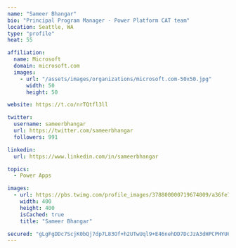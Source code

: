 ```yaml
---
name: "Sameer Bhangar"
bio: "Principal Program Manager - Power Platform CAT team"
location: Seattle, WA
type: "profile"
heat: 55

affiliation:
  name: Microsoft
  domain: microsoft.com
  images:
    - url: "/assets/images/organizations/microsoft.com-50x50.jpg"
      width: 50
      height: 50

website: https://t.co/nrTQtfl3ll

twitter:
  username: sameerbhangar
  url: https://twitter.com/sameerbhangar
  followers: 991

linkedin:
  url: https://www.linkedin.com/in/sameerbhangar

topics:
  - Power Apps

images:
  - url: https://pbs.twimg.com/profile_images/378800000719674009/a36fe7ddfab1778b76e5793772e43798_400x400.jpeg
    width: 400
    height: 400
    isCached: true
    title: "Sameer Bhangar"

secured: "gLgFgDDc7ScjK0bQj7dp7L83Of+h2UTwUql9+E46nehDD7DcJzA3dHPCPHYU6Imq9unZHDI9maK/Fk/2IR4F6/tujQv4g0sYsAl10y6K65ErkIg0FXG7QFAH1ogeNFrC1vh+98VgrHb23CVLsKnY2/RIzUmzkqfYEW/+u2wRsc6d6W1K52/LoQk9B5ITPH4ZNk2atxli/ZssdvTLWv0oOBJJeI/nt5JnYxvBsjbj5uSpyR/VA7XvEO0UIHK3enT4fLHbe+czPqWUykdVQKccT1cdgP67iZKaNjsIbzXJWAGXU4+2JDxkCnzQ6gJYOehrb1jx2IG6v3zvDiuDGc5Qri19zEyV+riNwmXyugAVBzGRbosCPzvchcEgwjPVQj7Y95/rT4zRbBBEITwHxnQNnQ==;P+23o8cU0TukpAuZPbL9uw=="
---
```


